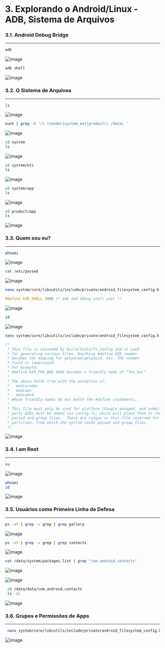 # 3. Explorando o Android/Linux - ADB, Sistema de Arquivos

### 3.1. Android Debug Bridge
---
```bash
adb
```
![image](https://user-images.githubusercontent.com/19675356/217964699-dcbb4c28-5364-4fbe-914c-81043597e1d1.png)


```bash
adb shell
```
![image](https://user-images.githubusercontent.com/19675356/217964739-0b32cf33-c435-4932-8e06-ac135461d65d.png)


### 3.2. O Sistema de Arquivos
---
```bash
ls
```
![image](https://user-images.githubusercontent.com/19675356/217964848-e82cee05-7441-4df0-8b51-fa690d230606.png)


```bash
ount | grep -E '/\ |vendor|system_ext|product|\ /data\ '
```
![image](https://user-images.githubusercontent.com/19675356/217965258-b3088291-6ab3-4789-a015-c713df34db45.png)


```bash
cd system
ls
```
![image](https://user-images.githubusercontent.com/19675356/217965662-82b32210-ccc6-4e6c-957b-ab868c60d239.png)


```bash
cd system/etc
ls
```
![image](https://user-images.githubusercontent.com/19675356/217965983-e593fcad-3461-4d79-ac1a-257d4cb3d756.png)


```bash
cd system/app
ls
```
![image](https://user-images.githubusercontent.com/19675356/217966047-5f2eba26-5cda-4162-a476-e6f013f635d5.png)


```bash
cd product/app
ls
```
![image](https://user-images.githubusercontent.com/19675356/217966120-5d2aa949-a174-49d3-bc15-c59178bd6214.png)


### 3.3. Quem sou eu?
---
```bash
whoami
```
![image](https://user-images.githubusercontent.com/19675356/217966202-dd3da33e-42fa-416e-bc5a-dbd64d71fa18.png)


```bash
cat /etc/passwd
```
![image](https://user-images.githubusercontent.com/19675356/217966264-f30e38b1-fbaa-4ad0-a4a4-e6ab439dcc89.png)


```bash
nano system/core/libcutils/include/private/android_filesystem_config.h 
```
```c
#define AID_SHELL 2000 /* adb and debug shell user */
```
![image](https://user-images.githubusercontent.com/19675356/217966630-4b3029cb-5298-4e5b-9d34-41b290698636.png)


```bash
id
```
![image](https://user-images.githubusercontent.com/19675356/217967026-fb4422a8-5976-4207-92ab-0821f68b2a8b.png)


```bash
nano system/core/libcutils/include/private/android_filesystem_config.h 
```
```c
/*
 * This file is consumed by build/tools/fs_config and is used
 * for generating various files. Anything #define AID_<name>
 * becomes the mapping for getpwnam/getpwuid, etc. The <name>
 * field is lowercased.
 * For example:
 * #define AID_FOO_BAR 6666 becomes a friendly name of "foo_bar"
 *
 * The above holds true with the exception of:
 *   mediacodec
 *   mediaex
 *   mediadrm
 * Whose friendly names do not match the #define statements.
 *
 * This file must only be used for platform (Google managed, and submitted through AOSP), AIDs.  3rd
 * party AIDs must be added via config.fs, which will place them in the corresponding partition's
 * passwd and group files.  There are ranges in this file reserved for AIDs for each 3rd party
 * partition, from which the system reads passwd and group files.
 */
```
![image](https://user-images.githubusercontent.com/19675356/217967860-cfb7bf20-45d7-489e-8e81-daa80010ea85.png)


### 3.4. I am Root
---
```bash
su
```
![image](https://user-images.githubusercontent.com/19675356/217968240-9ac90b5e-bbca-4126-8738-1ed9f8b22408.png)


```bash
whoami
id
```
![image](https://user-images.githubusercontent.com/19675356/217968298-c1543824-ab81-48ad-9e0c-0a228c785548.png)


### 3.5. Usuários como Primeira Linha de Defesa
---
```bash
ps -ef | grep -v grep | grep gallery
```
![image](https://user-images.githubusercontent.com/19675356/217968429-3e3ba9c6-a820-4218-860c-8cf7f044599a.png)


```bash
ps -ef | grep -v grep | grep contacts
```
![image](https://user-images.githubusercontent.com/19675356/217969003-acfe88a3-47cc-4b6b-b1cb-9ae6e91b52ea.png)


```bash
cat /data/system/packages.list | grep "com.android.contacts"
```
![image](https://user-images.githubusercontent.com/19675356/217969442-8eb18e9c-f2b0-4529-98a8-c8f188319dc9.png)

![image](https://user-images.githubusercontent.com/19675356/217970101-49ee52d3-6de3-4d52-850d-6d89decceb90.png)

```bash
 cd /data/data/com.android.contacts 
 ls -al
```
![image](https://user-images.githubusercontent.com/19675356/217970290-6d12523f-4917-437f-b927-c0688b7297a2.png)

### 3.6. Grupos e Permissões de Apps
---
```bash
 nano system/core/libcutils/include/private/android_filesystem_config.h
```
![image](https://user-images.githubusercontent.com/19675356/217971020-adbe426f-4376-40be-a29e-67b9033bbf46.png)


```bash

```


```bash

```


```bash

```


```bash

```


```bash

```


```bash

```


```bash

```


```bash

```
